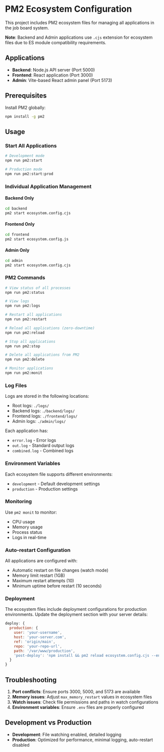 # PM2 Ecosystem Configuration

This project includes PM2 ecosystem files for managing all applications in the job board system.

**Note**: Backend and Admin applications use `.cjs` extension for ecosystem files due to ES module compatibility requirements.

## Applications

- **Backend**: Node.js API server (Port 5000)
- **Frontend**: React application (Port 3000)  
- **Admin**: Vite-based React admin panel (Port 5173)

## Prerequisites

Install PM2 globally:
```bash
npm install -g pm2
```

## Usage

### Start All Applications
```bash
# Development mode
npm run pm2:start

# Production mode
npm run pm2:start:prod
```

### Individual Application Management

#### Backend Only
```bash
cd backend
pm2 start ecosystem.config.cjs
```

#### Frontend Only
```bash
cd frontend
pm2 start ecosystem.config.js
```

#### Admin Only
```bash
cd admin
pm2 start ecosystem.config.cjs
```

### PM2 Commands

```bash
# View status of all processes
npm run pm2:status

# View logs
npm run pm2:logs

# Restart all applications
npm run pm2:restart

# Reload all applications (zero-downtime)
npm run pm2:reload

# Stop all applications
npm run pm2:stop

# Delete all applications from PM2
npm run pm2:delete

# Monitor applications
npm run pm2:monit
```

### Log Files

Logs are stored in the following locations:
- Root logs: `./logs/`
- Backend logs: `./backend/logs/`
- Frontend logs: `./frontend/logs/`
- Admin logs: `./admin/logs/`

Each application has:
- `error.log` - Error logs
- `out.log` - Standard output logs
- `combined.log` - Combined logs

### Environment Variables

Each ecosystem file supports different environments:
- `development` - Default development settings
- `production` - Production settings

### Monitoring

Use `pm2 monit` to monitor:
- CPU usage
- Memory usage
- Process status
- Logs in real-time

### Auto-restart Configuration

All applications are configured with:
- Automatic restart on file changes (watch mode)
- Memory limit restart (1GB)
- Maximum restart attempts (10)
- Minimum uptime before restart (10 seconds)

### Deployment

The ecosystem files include deployment configurations for production environments. Update the deployment section with your server details:

```javascript
deploy: {
  production: {
    user: 'your-username',
    host: 'your-server.com',
    ref: 'origin/main',
    repo: 'your-repo-url',
    path: '/var/www/production',
    'post-deploy': 'npm install && pm2 reload ecosystem.config.cjs --env production'
  }
}
```

## Troubleshooting

1. **Port conflicts**: Ensure ports 3000, 5000, and 5173 are available
2. **Memory issues**: Adjust `max_memory_restart` values in ecosystem files
3. **Watch issues**: Check file permissions and paths in watch configurations
4. **Environment variables**: Ensure `.env` files are properly configured

## Development vs Production

- **Development**: File watching enabled, detailed logging
- **Production**: Optimized for performance, minimal logging, auto-restart disabled
